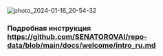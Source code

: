 ![photo_2024-01-16_20-54-32](https://github.com/user-attachments/assets/125c5dfa-f2d0-4d38-9599-6159665ecc86)
 
### Подробная инструкция https://github.com/SENATOROVAI/repo-data/blob/main/docs/welcome/intro_ru.md
 
